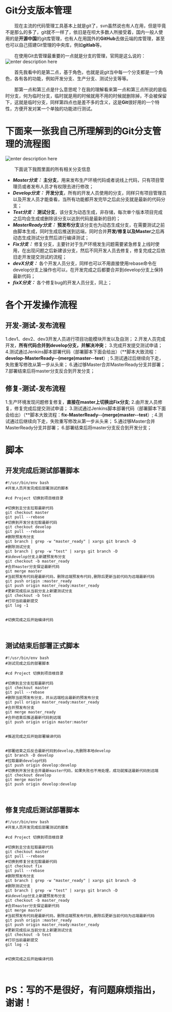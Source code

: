 # Git分支版本管理


&emsp;&emsp;现在主流的代码管理工具基本上就是git了，svn虽然说也有人在用，但是毕竟不是那么的多了，git就不一样了，依旧是在呗大多数人所接受着，国内一般人使用的是**开源中国**的git库管理，也有人在用国外的**GitHub**去做云端的库管理，甚至也可以自己搭建Git管理的中央库，例如**gitlab**等。

&emsp;&emsp;在使用Git去管理最重要的一点就是分支的管理，官网是这么说的：
![enter description here](http://blogpic.momentsoflife.work/1579423612163.png)

&emsp;&emsp;首先我看中的是第二点，基于角色，也就是说git当中每一个分支都是一个角色，各有各的功能，例如开发分支、生产分支、测试分支等等。

&emsp;&emsp;那第一点和第三点是什么意思呢？在我的理解看来第一点和第三点所说的是临时分支，何为临时分支，临时就是用的时候就用不用的时候就删除掉，不会被保留下，这就是临时分支，同样第四点也是差不多的含义，这是**Git**很好用的一个特性，方便开发对某一个单独的功能进行测试。


# 下面来一张我自己所理解到的Git分支管理的流程图


![enter description here](http://blogpic.momentsoflife.work/git分支管理.png)

&emsp;&emsp;下面说下我图里面的所有相关分支信息 

 - ***Master分支：*** **主分支**，用来发布生产环境代码或者说线上代码，只有项目管理员或者发布人员才有权限去进行修改；
 - ***Develop分支：*** **开发分支**，所有的开发人员使用的分支，同样只有项目管理员以及开发人员才能查看，当所有功能都开发完毕之后此分支就是最新的代码分支；
 - ***Test分支：*** **测试分支**，该分支为动态生成，非存储，每次单个版本项目完成之后均会生成或删除该分支以达到代码是最新的目的；
 - ***MasterReady分支：*** **预发布分支**该分支也为动态生成分支，在需要测试之前由脚本生成，同时生成后推送到远端，同时合并**开发/修复以及Master**之后再动态生成测试分支然后进行编译测试；
 - ***Fix分支：*** 修复分支，主要针对于生产环境发生问题需要紧急修复上线时使用，在出现问题之后新建该分支，然后不同开发人员去修复，修复完成之后依旧走开发提交测试的流程；
 - ***devX分支：*** 各个开发人员分支，同样也可以不用直接使用rebase命令在develop分支上操作也可以，在开发完成之后都要合并到develop分支上保持最新代码；
 - ***fixX分支：*** 各个修复bug的开发人员分支，同上；

# 各个开发操作流程

## 开发-测试-发布流程

 1.dev1、dev2、dev3开发人员进行项目功能模块开发以及自测；
 2.开发人员完成开发，**所有代码合并到develop分支，并解决冲突**；
 3.完成开发提交测试申请；
 4.测试通过Jenkins脚本部署代码（部署脚本下面会给出）（**脚本大致流程：**develop-MasterReady--(merge)master--test**）;
 5.测试通过后继续向下走，失败重写修改从第一步从头来；
 6.通过够Master合并MasterReady分支并部署；
 7.部署结束后将master分支反合到开发分支；

## 修复-测试-发布流程

 1.生产环境发现问题修复修复，**直接在master上切换出Fix分支**;
 2.由开发人员修复，修复完成后提交测试申请；
 3.测试通过Jenkins脚本部署代码（部署脚本下面会给出）（**脚本大致流程：**fix-MasterReady--(merge)master--test**）;
 4.测试通过后继续向下走，失败重写修改从第一步从头来；
 5.通过够Master合并MasterReady分支并部署；
 6.部署结束后将master分支反合到开发分支；


# 脚本

## 开发完成后测试部署脚本

``` shell
#!/usr/bin/env bash
#开发人员开发完成后部署测试的脚本

#cd Project 切换到项目根目录

#切换到主分支拉取最新代码
git checkout master
git pull --rebase
#切换到开发分支拉取最新代码
git checkout develop
git pull --rebase
#删除预发布分支
git branch | grep -w "master_ready" | xargs git branch -D
#删除测试分支
git branch | grep -w "test" | xargs git branch -D
#从develop分支上新建预发布分支
git checkout -b master_ready
#合并master分支保证最新代码
git merge master
#当前预发布代码是最新代码，删除远端预发布代码,删除后更新当前代码为远端最新代码
git push origin :master_ready
git push origin master_ready:master_ready
#更新完成后从当前分支上新建测试分支
git checkout -b test
#打印当前最新提交
git log -1


#切换完成之后开始编译代码



```

## 测试结束后部署正式脚本

``` shell
#!/usr/bin/env bash
#测试完成之后的部署脚本

#cd Project 切换到项目根目录

#切换到主分支拉取最新代码
git checkout master
git pull --rebase
#删除当前预发布分支，并从远端检出最新的预发布分支
git pull origin master_ready:master_ready
#合并预发布分支
git merge master_ready
#合并结束后推送最新代码到远端
git push origin origin master:master


#推送完成之后开始部署编译代码


#部署结束之后反合最新代码到develop,先删除本地develop
git branch -D develop
#拉取最新develop代码
git push origin develop:develop
#切换到开发分支合并最新master代码，如果失败也不用处理，成功就推送最新代码到远端
git checkout develop
git merge master
git push origin develop:develop



```

## 修复完成后测试部署脚本

``` shell
#!/usr/bin/env bash
#开发人员开发完成后部署测试的脚本

#cd Project 切换到项目根目录

#切换到主分支拉取最新代码
git checkout master
git pull --rebase
#切换到修复分支拉取最新代码
git checkout fix
git pull --rebase
#删除预发布分支
git branch | grep -w "master_ready" | xargs git branch -D
#删除测试分支
git branch | grep -w "test" | xargs git branch -D
#从develop分支上新建预发布分支
git checkout -b master_ready
#合并master分支保证最新代码
git merge master
#当前预发布代码是最新代码，删除远端预发布代码,删除后更新当前代码为远端最新代码
git push origin :master_ready
git push origin master_ready:master_ready
#更新完成后从当前分支上新建测试分支
git checkout -b test
#打印当前最新提交
git log -1


#切换完成之后开始编译代码



```


# PS：写的不是很好，有问题麻烦指出，谢谢！


